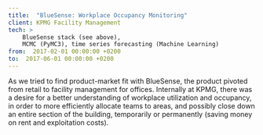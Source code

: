 ```yaml
---
title:  "BlueSense: Workplace Occupancy Monitoring"
client: KPMG Facility Management
tech: >
    BlueSense stack (see above), 
    MCMC (PyMC3), time series forecasting (Machine Learning)
from:  2017-02-01 00:00:00 +0200
to:  2017-06-01 00:00:00 +0200
---
```

As we tried to find product-market fit with BlueSense, the product pivoted from retail to facility management for offices. Internally at KPMG, there was a desire for a better understanding of workplace utilization and occupancy, in order to more efficiently allocate teams to areas, and possibly close down an entire section of the building, temporarily or permanently (saving money on rent and exploitation costs). 
